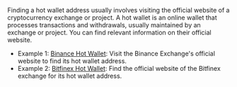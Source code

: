 Finding a hot wallet address usually involves visiting the official website of a cryptocurrency exchange or project. A hot wallet is an online wallet that processes transactions and withdrawals, usually maintained by an exchange or project. You can find relevant information on their official website.

- Example 1: [Binance Hot Wallet](https://www.binance.us/): Visit the Binance Exchange's official website to find its hot wallet address.
- Example 2: [Bitfinex Hot Wallet](https://www.bitfinex.com/): Find the official website of the Bitfinex exchange for its hot wallet address.

